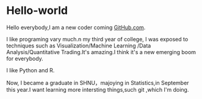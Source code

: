 # Hello-world

Hello everybody,I am a new coder coming [GitHub.com](www.github.com).

I like programing vary much.n my third year of college, I was exposed to techniques such as Visualization/Machine Learning /Data Analysis/Quantitative Trading.It's amazing.I think it's a new emerging boom for everybody.

I like Python and R.

Now, I became a graduate in SHNU，majoying in Statistics,in September this year.I want learning more intersting things,such git ,which I'm doing.
